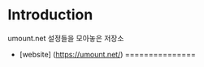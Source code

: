 Introduction
============

umount.net 설정들을 모아놓은 저장소

- [website] (https://umount.net/)
===============
